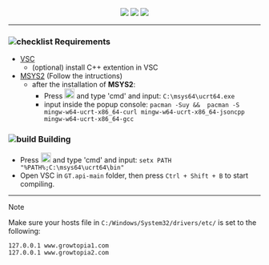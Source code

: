 <div align="center">

[![](https://github.com/GT-api/GT.api/actions/workflows/msys2.yml/badge.svg)](https://github.com/GT-api/GT.api/actions/workflows/msys2.yml)
[![](https://app.codacy.com/project/badge/Grade/96ff25f75aa24cd38d694a09140839c9)](https://app.codacy.com/gh/LeeEndl/GT.api/dashboard?utm_source=gh&utm_medium=referral&utm_content=&utm_campaign=Badge_grade)
[![](https://dcbadge.limes.pink/api/server/AQxDjbDt?style=flat)](https://discord.gg/AQxDjbDt)
</div>

***
### ![checklist](https://github.com/microsoft/vscode-icons/blob/main/icons/dark/checklist.svg) Requirements

- [VSC](https://code.visualstudio.com/)
  - (optional) install C++ extention in VSC
- [MSYS2](https://www.msys2.org/) (Follow the intructions)
  - after the installation of **MSYS2**:
    - Press <img src="https://www.servis-repas.cz/user/categories/orig/windows-11-icon.png" width="20" height="20"></img> and type 'cmd' and input: `C:\msys64\ucrt64.exe`
    - input inside the popup console: `pacman -Suy &&  pacman -S mingw-w64-ucrt-x86_64-curl mingw-w64-ucrt-x86_64-jsoncpp mingw-w64-ucrt-x86_64-gcc`
### ![build](https://github.com/microsoft/vscode-icons/blob/main/icons/dark/build.svg) Building 
- Press <img src="https://www.servis-repas.cz/user/categories/orig/windows-11-icon.png" width="20" height="20"></img> and type 'cmd' and input: `setx PATH "%PATH%;C:\msys64\ucrt64\bin"`
- Open VSC in `GT.api-main` folder, then press `Ctrl + Shift + B` to start compiling.

***
> [!NOTE]
> Make sure your hosts file in `C:/Windows/System32/drivers/etc/` is set to the following:
> ```
> 127.0.0.1 www.growtopia1.com
> 127.0.0.1 www.growtopia2.com
> ```
